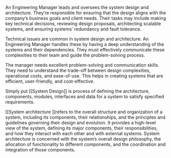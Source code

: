 An Engineering Manager leads and oversees the system design and architecture. They’re responsible for ensuring that the design aligns with the company’s business goals and client needs. Their tasks may include making key technical decisions, reviewing design proposals, architecting scalable systems, and ensuring systems’ redundancy and fault tolerance.

Technical issues are common in system design and architecture. An Engineering Manager handles these by having a deep understanding of the systems and their dependencies. They must effectively communicate these complexities to their team and guide the problem-solving process.

The manager needs excellent problem-solving and communication skills. They need to understand the trade-off between design complexities, operational costs, and ease-of-use. This helps in creating systems that are efficient, user-friendly, and cost-effective.

Simply put [[System Design]] is process of defining the architecture, components, modules, interfaces and data for a system to satisfy specified requirements. 

[[System architecture ]]refers to the overall structure and organization of a system, including its components, their relationships, and the principles and guidelines governing their design and evolution. It provides a high-level view of the system, defining its major components, their responsibilities, and how they interact with each other and with external systems. System architecture is concerned with the system’s overall design philosophy, the allocation of functionality to different components, and the coordination and integration of those components.